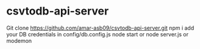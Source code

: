 # csvtodb-api-server

Git clone https://github.com/amar-asb09/csvtodb-api-server.git
npm i
add your DB credentials in config/db.config.js
node start or node server.js or modemon
